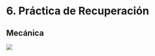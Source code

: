 # 6. Práctica de Recuperación

## Mecánica

<img src="https://s4.gifyu.com/images/out4dab60a96f74fd49.gif"  />

